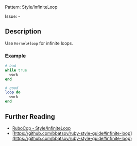 Pattern: Style/InfiniteLoop

Issue: -

## Description

Use `Kernel#loop` for infinite loops.

### Example

```ruby
# bad
while true
  work
end

# good
loop do
  work
end
```

## Further Reading

* [RuboCop - Style/InfiniteLoop](https://rubocop.readthedocs.io/en/latest/cops_style/#styleinfiniteloop)
* [https://github.com/bbatsov/ruby-style-guide#infinite-loop](https://github.com/bbatsov/ruby-style-guide#infinite-loop)
